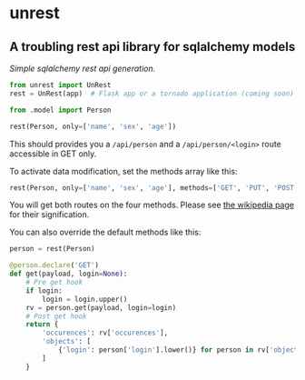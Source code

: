 # unrest
## A troubling rest api library for sqlalchemy models


*Simple sqlalchemy rest api generation.*


```python
from unrest import UnRest
rest = UnRest(app)  # Flask app or a tornado application (coming soon) or anything else (you will have to implement the framework class)

from .model import Person

rest(Person, only=['name', 'sex', 'age'])
```

This should provides you a `/api/person` and a `/api/person/<login>` route accessible in GET only.

To activate data modification, set the methods array like this:

```python
rest(Person, only=['name', 'sex', 'age'], methods=['GET', 'PUT', 'POST', 'DELETE'])
```
You will get both routes on the four methods. Please see [the wikipedia page](https://en.wikipedia.org/wiki/Representational_state_transfer#Relationship_between_URL_and_HTTP_methods) for their signification.

You can also override the default methods like this:

```python
person = rest(Person)

@person.declare('GET')
def get(payload, login=None):
    # Pre get hook
    if login:
        login = login.upper()
    rv = person.get(payload, login=login)
    # Post get hook
    return {
        'occurences': rv['occurences'],
        'objects': [
            {'login': person['login'].lower()} for person in rv['objects']
        ]
    }
```

